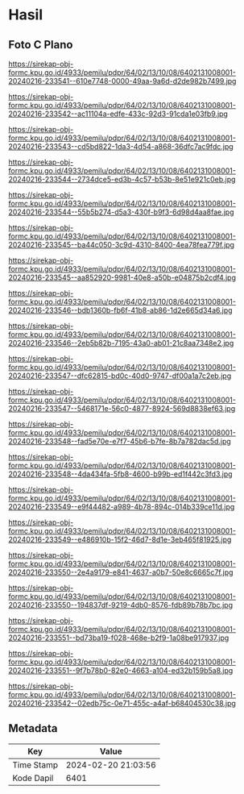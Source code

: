 # Hasil

## Foto C Plano

https://sirekap-obj-formc.kpu.go.id/4933/pemilu/pdpr/64/02/13/10/08/6402131008001-20240216-233541--610e7748-0000-49aa-9a6d-d2de982b7499.jpg

https://sirekap-obj-formc.kpu.go.id/4933/pemilu/pdpr/64/02/13/10/08/6402131008001-20240216-233542--ac11104a-edfe-433c-92d3-91cda1e03fb9.jpg

https://sirekap-obj-formc.kpu.go.id/4933/pemilu/pdpr/64/02/13/10/08/6402131008001-20240216-233543--cd5bd822-1da3-4d54-a868-36dfc7ac9fdc.jpg

https://sirekap-obj-formc.kpu.go.id/4933/pemilu/pdpr/64/02/13/10/08/6402131008001-20240216-233544--2734dce5-ed3b-4c57-b53b-8e51e921c0eb.jpg

https://sirekap-obj-formc.kpu.go.id/4933/pemilu/pdpr/64/02/13/10/08/6402131008001-20240216-233544--55b5b274-d5a3-430f-b9f3-6d98d4aa8fae.jpg

https://sirekap-obj-formc.kpu.go.id/4933/pemilu/pdpr/64/02/13/10/08/6402131008001-20240216-233545--ba44c050-3c9d-4310-8400-4ea78fea779f.jpg

https://sirekap-obj-formc.kpu.go.id/4933/pemilu/pdpr/64/02/13/10/08/6402131008001-20240216-233545--aa852920-9981-40e8-a50b-e04875b2cdf4.jpg

https://sirekap-obj-formc.kpu.go.id/4933/pemilu/pdpr/64/02/13/10/08/6402131008001-20240216-233546--bdb1360b-fb6f-41b8-ab86-1d2e665d34a6.jpg

https://sirekap-obj-formc.kpu.go.id/4933/pemilu/pdpr/64/02/13/10/08/6402131008001-20240216-233546--2eb5b82b-7195-43a0-ab01-21c8aa7348e2.jpg

https://sirekap-obj-formc.kpu.go.id/4933/pemilu/pdpr/64/02/13/10/08/6402131008001-20240216-233547--dfc62815-bd0c-40d0-9747-df00a1a7c2eb.jpg

https://sirekap-obj-formc.kpu.go.id/4933/pemilu/pdpr/64/02/13/10/08/6402131008001-20240216-233547--5468171e-56c0-4877-8924-569d8838ef63.jpg

https://sirekap-obj-formc.kpu.go.id/4933/pemilu/pdpr/64/02/13/10/08/6402131008001-20240216-233548--fad5e70e-e7f7-45b6-b7fe-8b7a782dac5d.jpg

https://sirekap-obj-formc.kpu.go.id/4933/pemilu/pdpr/64/02/13/10/08/6402131008001-20240216-233548--4da434fa-5fb8-4600-b99b-ed1f442c3fd3.jpg

https://sirekap-obj-formc.kpu.go.id/4933/pemilu/pdpr/64/02/13/10/08/6402131008001-20240216-233549--e9f44482-a989-4b78-894c-014b339ce11d.jpg

https://sirekap-obj-formc.kpu.go.id/4933/pemilu/pdpr/64/02/13/10/08/6402131008001-20240216-233549--e486910b-15f2-46d7-8d1e-3eb465f81925.jpg

https://sirekap-obj-formc.kpu.go.id/4933/pemilu/pdpr/64/02/13/10/08/6402131008001-20240216-233550--2e4a9179-e841-4637-a0b7-50e8c6665c7f.jpg

https://sirekap-obj-formc.kpu.go.id/4933/pemilu/pdpr/64/02/13/10/08/6402131008001-20240216-233550--194837df-9219-4db0-8576-fdb89b78b7bc.jpg

https://sirekap-obj-formc.kpu.go.id/4933/pemilu/pdpr/64/02/13/10/08/6402131008001-20240216-233551--bd73ba19-f028-468e-b2f9-1a08be917937.jpg

https://sirekap-obj-formc.kpu.go.id/4933/pemilu/pdpr/64/02/13/10/08/6402131008001-20240216-233551--9f7b78b0-82e0-4663-a104-ed32b159b5a8.jpg

https://sirekap-obj-formc.kpu.go.id/4933/pemilu/pdpr/64/02/13/10/08/6402131008001-20240216-233542--02edb75c-0e71-455c-a4af-b68404530c38.jpg


## Metadata

| Key        | Value               |
| ---------- | ------------------- |
| Time Stamp | 2024-02-20 21:03:56 |
| Kode Dapil | 6401                |



